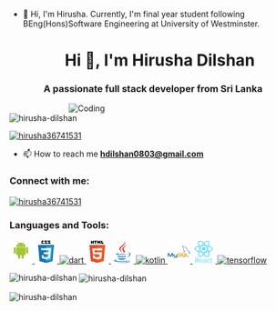 - 👋 Hi, I'm Hirusha. Currently, I'm final year student following BEng(Hons)Software Engineering at University of Westminster.

  <h1 align="center">Hi 👋, I'm Hirusha Dilshan</h1>
<h3 align="center">A passionate full stack developer from Sri Lanka</h3>
<img align="right" alt="Coding" width="400" src="https://images.squarespace-cdn.com/content/v1/5769fc401b631bab1addb2ab/1541580611624-TE64QGKRJG8SWAIUS7NS/coding-freak.gif"

<p align="left"> <img src="https://komarev.com/ghpvc/?username=hirusha-dilshan&label=Profile%20views&color=0e75b6&style=flat" alt="hirusha-dilshan" /> </p>

<p align="left"> <a href="https://twitter.com/hirusha36741531" target="blank"><img src="https://img.shields.io/twitter/follow/hirusha36741531?logo=twitter&style=for-the-badge" alt="hirusha36741531" /></a> </p>

- 📫 How to reach me **hdilshan0803@gmail.com**

<h3 align="left">Connect with me:</h3>
<p align="left">
<a href="https://twitter.com/hirusha36741531" target="blank"><img align="center" src="https://raw.githubusercontent.com/rahuldkjain/github-profile-readme-generator/master/src/images/icons/Social/twitter.svg" alt="hirusha36741531" height="30" width="40" /></a>
</p>

<h3 align="left">Languages and Tools:</h3>
<p align="left"> <a href="https://developer.android.com" target="_blank" rel="noreferrer"> <img src="https://raw.githubusercontent.com/devicons/devicon/master/icons/android/android-original-wordmark.svg" alt="android" width="40" height="40"/> </a> <a href="https://www.w3schools.com/css/" target="_blank" rel="noreferrer"> <img src="https://raw.githubusercontent.com/devicons/devicon/master/icons/css3/css3-original-wordmark.svg" alt="css3" width="40" height="40"/> </a> <a href="https://dart.dev" target="_blank" rel="noreferrer"> <img src="https://www.vectorlogo.zone/logos/dartlang/dartlang-icon.svg" alt="dart" width="40" height="40"/> </a> <a href="https://www.w3.org/html/" target="_blank" rel="noreferrer"> <img src="https://raw.githubusercontent.com/devicons/devicon/master/icons/html5/html5-original-wordmark.svg" alt="html5" width="40" height="40"/> </a> <a href="https://www.java.com" target="_blank" rel="noreferrer"> <img src="https://raw.githubusercontent.com/devicons/devicon/master/icons/java/java-original.svg" alt="java" width="40" height="40"/> </a> <a href="https://kotlinlang.org" target="_blank" rel="noreferrer"> <img src="https://www.vectorlogo.zone/logos/kotlinlang/kotlinlang-icon.svg" alt="kotlin" width="40" height="40"/> </a> <a href="https://www.mysql.com/" target="_blank" rel="noreferrer"> <img src="https://raw.githubusercontent.com/devicons/devicon/master/icons/mysql/mysql-original-wordmark.svg" alt="mysql" width="40" height="40"/> </a> <a href="https://reactjs.org/" target="_blank" rel="noreferrer"> <img src="https://raw.githubusercontent.com/devicons/devicon/master/icons/react/react-original-wordmark.svg" alt="react" width="40" height="40"/> </a> <a href="https://www.tensorflow.org" target="_blank" rel="noreferrer"> <img src="https://www.vectorlogo.zone/logos/tensorflow/tensorflow-icon.svg" alt="tensorflow" width="40" height="40"/> </a> </p>

<p><img align="left" src="https://github-readme-stats.vercel.app/api/top-langs?username=hirusha-dilshan&show_icons=true&locale=en&layout=compact" alt="hirusha-dilshan" /></p>

<p>&nbsp;<img align="center" src="https://github-readme-stats.vercel.app/api?username=hirusha-dilshan&show_icons=true&locale=en" alt="hirusha-dilshan" /></p>

<p><img align="center" src="https://github-readme-streak-stats.herokuapp.com/?user=hirusha-dilshan&" alt="hirusha-dilshan" /></p>

